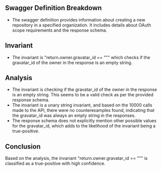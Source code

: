 ## Swagger Definition Breakdown
- The swagger definition provides information about creating a new repository in a specified organization. It includes details about OAuth scope requirements and the response schema.

## Invariant
- The invariant is "return.owner.gravatar_id == """ which checks if the gravatar_id of the owner in the response is an empty string.

## Analysis
- The invariant is checking if the gravatar_id of the owner in the response is an empty string. This seems to be a valid check as per the provided response schema.
- The invariant is a unary string invariant, and based on the 10000 calls made to the API, there were no counterexamples found, indicating that the gravatar_id was always an empty string in the responses.
- The response schema does not explicitly mention other possible values for the gravatar_id, which adds to the likelihood of the invariant being a true-positive.

## Conclusion
Based on the analysis, the invariant "return.owner.gravatar_id == """ is classified as a true-positive with high confidence.
